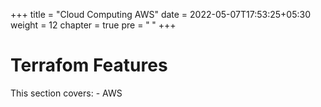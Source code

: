 +++
title = "Cloud Computing AWS"
date = 2022-05-07T17:53:25+05:30
weight = 12
chapter = true
pre = "<b> </b>"
+++

# Terrafom Features

This section covers:
    - AWS